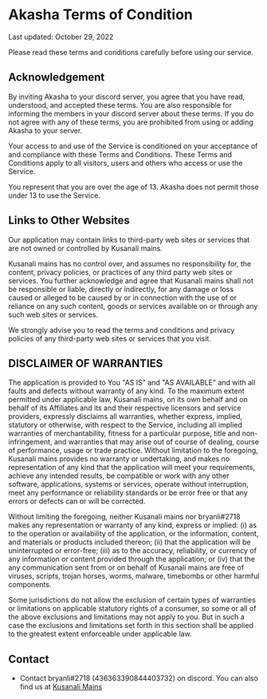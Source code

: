 # Akasha Terms of Condition
Last updated: October 29, 2022

Please read these terms and conditions carefully before using our service.
##  Acknowledgement
By inviting Akasha to your discord server, you agree that you have read, understood, and accepted these terms. You are also responsible for informing the members in your discord server about these terms. If you do not agree with any of these terms, you are prohibited from using or adding Akasha to your server.

Your access to and use of the Service is conditioned on your acceptance of and compliance with these Terms and Conditions. These Terms and Conditions apply to all visitors, users and others who access or use the Service.

You represent that you are over the age of 13. Akasha does not permit those under 13 to use the Service.
## Links to Other Websites

Our application may contain links to third-party web sites or services that are not owned or controlled by Kusanali mains.

Kusanali mains has no control over, and assumes no responsibility for, the content, privacy policies, or practices of any third party web sites or services. You further acknowledge and agree that Kusanali mains shall not be responsible or liable, directly or indirectly, for any damage or loss caused or alleged to be caused by or in connection with the use of or reliance on any such content, goods or services available on or through any such web sites or services.

We strongly advise you to read the terms and conditions and privacy policies of any third-party web sites or services that you visit.

## DISCLAIMER OF WARRANTIES
The application is provided to You "AS IS" and "AS AVAILABLE" and with all faults and defects without warranty of any kind. To the maximum extent permitted under applicable law, Kusanali mains, on its own behalf and on behalf of its Affiliates and its and their respective licensors and service providers, expressly disclaims all warranties, whether express, implied, statutory or otherwise, with respect to the Service, including all implied warranties of merchantability, fitness for a particular purpose, title and non-infringement, and warranties that may arise out of course of dealing, course of performance, usage or trade practice. Without limitation to the foregoing, Kusanali mains provides no warranty or undertaking, and makes no representation of any kind that the application will meet your requirements, achieve any intended results, be compatible or work with any other software, applications, systems or services, operate without interruption, meet any performance or reliability standards or be error free or that any errors or defects can or will be corrected.

Without limiting the foregoing, neither Kusanali mains nor bryanli#2718 makes any representation or warranty of any kind, express or implied: (i) as to the operation or availability of the application, or the information, content, and materials or products included thereon; (ii) that the application will be uninterrupted or error-free; (iii) as to the accuracy, reliability, or currency of any information or content provided through the application; or (iv) that the any communication sent from or on behalf of Kusanali mains are free of viruses, scripts, trojan horses, worms, malware, timebombs or other harmful components.

Some jurisdictions do not allow the exclusion of certain types of warranties or limitations on applicable statutory rights of a consumer, so some or all of the above exclusions and limitations may not apply to you. But in such a case the exclusions and limitations set forth in this section shall be applied to the greatest extent enforceable under applicable law.

## Contact 
 - Contact bryanli#2718 (436363390844403732) on discord. You can also find us at [Kusanali Mains](https://discord.com/invite/kusanali)

